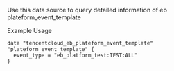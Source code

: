 Use this data source to query detailed information of eb plateform_event_template

Example Usage

```hcl
data "tencentcloud_eb_plateform_event_template" "plateform_event_template" {
  event_type = "eb_platform_test:TEST:ALL"
}
```